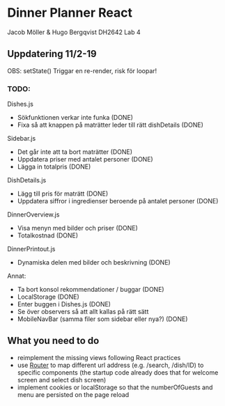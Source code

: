 # Dinner Planner React

Jacob Möller & Hugo Bergqvist
DH2642 Lab 4


## Uppdatering 11/2-19

OBS: setState() Triggar en re-render, risk för loopar!

### TODO:

Dishes.js
* Sökfunktionen verkar inte funka (DONE)
* Fixa så att knappen på maträtter leder till rätt dishDetails (DONE)

Sidebar.js  
* Det går inte att ta bort maträtter (DONE)
* Uppdatera priser med antalet personer (DONE)
* Lägga in totalpris (DONE)

DishDetails.js
* Lägg till pris för maträtt (DONE)
* Uppdatera siffror i ingredienser beroende på antalet personer (DONE)

DinnerOverview.js
* Visa menyn med bilder och priser (DONE)
* Totalkostnad (DONE)

DinnerPrintout.js
* Dynamiska delen med bilder och beskrivning (DONE)

Annat:
* Ta bort konsol rekommendationer / buggar (DONE)
* LocalStorage (DONE)
* Enter buggen i Dishes.js (DONE)
* Se över observers så att allt kallas på rätt sätt
* MobileNavBar (samma filer som sidebar eller nya?) (DONE)




## What you need to do

* reimplement the missing views following React practices
* use [Router](https://reacttraining.com/react-router/web/guides/philosophy) to map different url address (e.g. /search, /dish/ID) to specific components (the startup code already does that for welcome screen and select dish screen)
* implement cookies or localStorage so that the numberOfGuests and menu are persisted on the page reload
